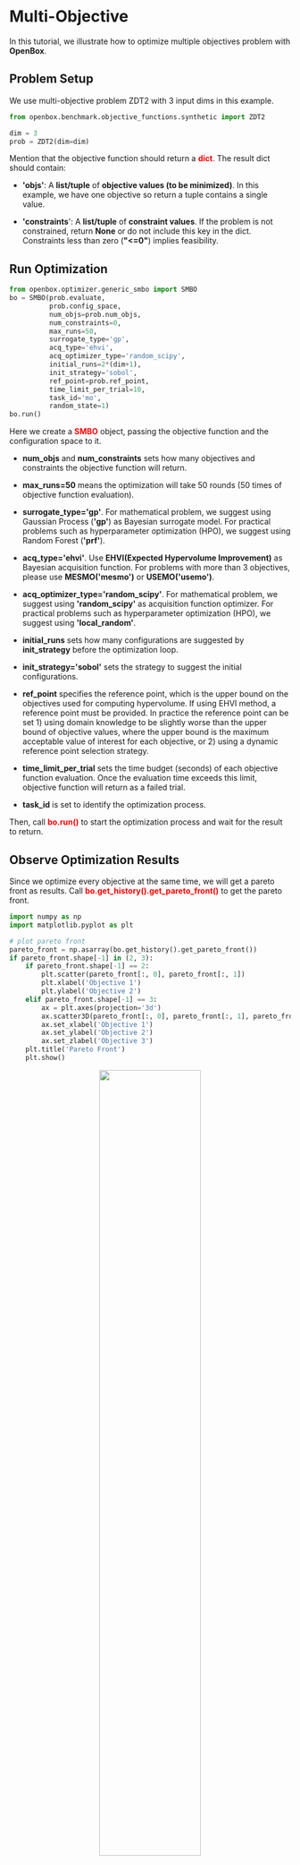# Multi-Objective

In this tutorial, we illustrate how to optimize multiple objectives problem with **OpenBox**.

## Problem Setup

We use multi-objective problem ZDT2 with 3 input dims in this example.

```python
from openbox.benchmark.objective_functions.synthetic import ZDT2

dim = 3
prob = ZDT2(dim=dim)
```

Mention that the objective function should return a <font color=#FF0000>**dict**.</font>
The result dict should contain:

+ **'objs'**: A **list/tuple** of **objective values (to be minimized)**. 
In this example, we have one objective so return a tuple contains a single value.

+ **'constraints**': A **list/tuple** of **constraint values**.
If the problem is not constrained, return **None** or do not include this key in the dict.
Constraints less than zero (**"<=0"**) implies feasibility.

## Run Optimization

```python
from openbox.optimizer.generic_smbo import SMBO
bo = SMBO(prob.evaluate,
          prob.config_space,
          num_objs=prob.num_objs,
          num_constraints=0,
          max_runs=50,
          surrogate_type='gp',
          acq_type='ehvi',
          acq_optimizer_type='random_scipy',
          initial_runs=2*(dim+1),
          init_strategy='sobol',
          ref_point=prob.ref_point,
          time_limit_per_trial=10,
          task_id='mo',
          random_state=1)
bo.run()
```

Here we create a <font color=#FF0000>**SMBO**</font> object, passing the objective function and the 
configuration space to it. 

+ **num_objs** and **num_constraints** sets how many objectives and constraints the objective function will return.

+ **max_runs=50** means the optimization will take 50 rounds (50 times of objective function evaluation). 

+ **surrogate_type='gp'**. For mathematical problem, we suggest using Gaussian Process (**'gp'**) as Bayesian surrogate
model. For practical problems such as hyperparameter optimization (HPO), we suggest using Random Forest (**'prf'**).

+ **acq_type='ehvi'**. Use **EHVI(Expected Hypervolume Improvement)** as Bayesian acquisition function. For problems with more than 3 objectives, please
use **MESMO('mesmo')** or **USEMO('usemo')**.

+ **acq_optimizer_type='random_scipy'**. For mathematical problem, we suggest using **'random_scipy'** as
acquisition function optimizer. For practical problems such as hyperparameter optimization (HPO), we suggest
using **'local_random'**.

+ **initial_runs** sets how many configurations are suggested by **init_strategy** before the optimization loop.

+ **init_strategy='sobol'** sets the strategy to suggest the initial configurations.

+ **ref_point** specifies the reference point, which is the upper bound on the objectives used for computing
hypervolume. If using EHVI method, a reference point must be provided. In practice the reference point can be
set 1) using domain knowledge to be slightly worse than the upper bound of objective values, where the upper bound is
the maximum acceptable value of interest for each objective, or 2) using a dynamic reference point selection strategy.

+ **time_limit_per_trial** sets the time budget (seconds) of each objective function evaluation. Once the 
evaluation time exceeds this limit, objective function will return as a failed trial.

+ **task_id** is set to identify the optimization process.

Then, call <font color=#FF0000>**bo.run()**</font> to start the optimization process and wait for the result to return.

## Observe Optimization Results

Since we optimize every objective at the same time, we will get a pareto front as results.
Call <font color=#FF0000>**bo.get_history().get_pareto_front()**</font> to get the pareto front.

```python
import numpy as np
import matplotlib.pyplot as plt

# plot pareto front
pareto_front = np.asarray(bo.get_history().get_pareto_front())
if pareto_front.shape[-1] in (2, 3):
    if pareto_front.shape[-1] == 2:
        plt.scatter(pareto_front[:, 0], pareto_front[:, 1])
        plt.xlabel('Objective 1')
        plt.ylabel('Objective 2')
    elif pareto_front.shape[-1] == 3:
        ax = plt.axes(projection='3d')
        ax.scatter3D(pareto_front[:, 0], pareto_front[:, 1], pareto_front[:, 2])
        ax.set_xlabel('Objective 1')
        ax.set_ylabel('Objective 2')
        ax.set_zlabel('Objective 3')
    plt.title('Pareto Front')
    plt.show()
```

<p align="center">
<img src="https://raw.githubusercontent.com/thomas-young-2013/open-box/master/docs/imgs/plot_pareto_front_zdt2.png" width="60%">
</p>

Then plot the hypervolume difference during the optimization compared to the ideal pareto front.

```python
# plot hypervolume
hypervolume = bo.get_history().hv_data
log_hv_diff = np.log10(prob.max_hv - np.asarray(hypervolume))
plt.plot(log_hv_diff)
plt.xlabel('Iteration')
plt.ylabel('Log Hypervolume Difference')
plt.show()
```

<p align="center">
<img src="https://raw.githubusercontent.com/thomas-young-2013/open-box/master/docs/imgs/plot_hypervolume_zdt2.png" width="60%">
</p>

